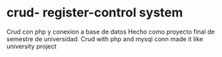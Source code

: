 # crud- register-control system
Crud con php y conexion a base de datos
Hecho como proyecto final de semestre de universidad.
Crud with php and mysql conn made it like university project
